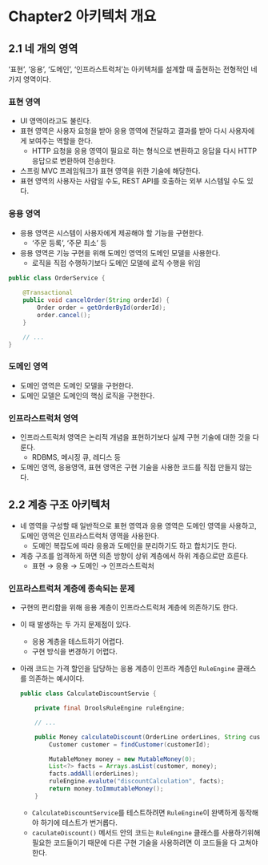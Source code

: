 # Chapter2 아키텍처 개요

## 2.1 네 개의 영역

‘표현’, ‘응용’, ‘도메인’, ‘인프라스트럭처’는 아키텍처를 설계할 때 출현하는 전형적인 네 가지 영역이다.

### 표현 영역

- UI 영역이라고도 불린다.
- 표현 영역은 사용자 요청을 받아 응용 영역에 전달하고 결과를 받아 다시 사용자에게 보여주는 역할을 한다.
    - HTTP 요청을 응용 영역이 필요로 하는 형식으로 변환하고 응답을 다시 HTTP 응답으로 변환하여 전송한다.
- 스프링 MVC 프레임워크가 표현 영역을 위한 기술에 해당한다.
- 표현 영역의 사용자는 사람일 수도, REST API를 호출하는 외부 시스템일 수도 있다.

### 응용 영역

- 응용 영역은 시스템이 사용자에게 제공해야 할 기능을 구현한다.
    - ‘주문 등록’, ‘주문 최소’ 등
- 응용 영역은 기능 구현을 위해 도메인 영역의 도메인 모델을 사용한다.
    - 로직을 직접 수행하기보다 도메인 모델에 로직 수행을 위임

```java
public class OrderService {
	
	@Transactional
	public void cancelOrder(String orderId) {
		Order order = getOrderById(orderId);
		order.cancel();
	}

	// ...
}
```

### 도메인 영역

- 도메인 영역은 도메인 모델을 구현한다.
- 도메인 모델은 도메인의 핵심 로직을 구현한다.

### 인프라스트럭처 영역

- 인프라스트럭처 영역은 논리적 개념을 표현하기보다 실제 구현 기술에 대한 것을 다룬다.
    - RDBMS, 메시징 큐, 레디스 등
- 도메인 영역, 응용영역, 표현 영역은 구현 기술을 사용한 코드를 직접 만들지 않는다.

## 2.2 계층 구조 아키텍처

- 네 영역을 구성할 때 일반적으로 표현 영역과 응용 영역은 도메인 영역을 사용하고, 도메인 영역은 인프라스트럭처 영역을 사용한다.
    - 도메인 복잡도에 따라 응용과 도메인을 분리하기도 하고 합치기도 한다.
- 계층 구조를 엄격하게 하면 의존 방향이 상위 계층에서 하위 계층으로만 흐른다.
    - 표현 → 응용 → 도메인 → 인프라스트럭처

### 인프라스트럭처 계층에 종속되는 문제

- 구현의 편리함을 위해 응용 계층이 인프라스트럭처 계층에 의존하기도 한다.
- 이 때 발생하는 두 가지 문제점이 있다.
    - 응용 계층을 테스트하기 어렵다.
    - 구현 방식을 변경하기 어렵다.
- 아래 코드는 가격 할인을 담당하는 응용 계층이 인프라 계층인 `RuleEngine` 클래스를 의존하는 예시이다.

    ```java
    public class CalculateDiscountServie {
    
    	private final DroolsRuleEngine ruleEngine;
    
    	// ...
    
    	public Money calculateDiscount(OrderLine orderLines, String customerId) {
    		Customer customer = findCustomer(customerId);
    
    		MutableMoney money = new MutableMoney(0);
    		List<?> facts = Arrays.asList(customer, money);
    		facts.addAll(orderLines);
    		ruleEngine.evalute("discountCalculation", facts);
    		return money.toImmutableMoney();
    	}
    ```

    - `CalculateDiscountService`를 테스트하려면 `RuleEngine`이 완벽하게 동작해야 하기에 테스트가 번거롭다.
    - `caculateDiscount()` 메서드 안의 코드는 `RuleEngine` 클래스를 사용하기위해 필요한 코드들이기 때문에 다른 구현 기술을 사용하려면 이 코드들을 다 고쳐야 한다.
